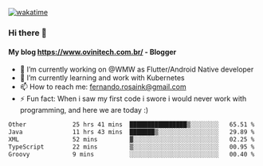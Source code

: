 [![wakatime](https://wakatime.com/badge/user/d5892087-17e6-46ab-8384-91a71a9b88d8.svg)](https://wakatime.com/@d5892087-17e6-46ab-8384-91a71a9b88d8)
### Hi there 👋

#### My blog https://www.ovinitech.com.br/ - Blogger

- 🔭 I’m currently working on @WMW as Flutter/Android Native developer
- 🌱 I’m currently learning and work with Kubernetes
- 📫 How to reach me: fernando.rosaink@gmail.com 
- ⚡ Fun fact: When i saw my first code i swore i would never work with programming, and here we are today :)

<!--START_SECTION:waka-->

```txt
Other             25 hrs 41 mins  ████████████████▒░░░░░░░░   65.51 %
Java              11 hrs 43 mins  ███████▒░░░░░░░░░░░░░░░░░   29.89 %
XML               52 mins         ▓░░░░░░░░░░░░░░░░░░░░░░░░   02.25 %
TypeScript        22 mins         ▒░░░░░░░░░░░░░░░░░░░░░░░░   00.95 %
Groovy            9 mins          ░░░░░░░░░░░░░░░░░░░░░░░░░   00.40 %
```

<!--END_SECTION:waka-->
